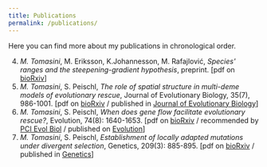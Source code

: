 ```yaml
---
title: Publications
permalink: /publications/
---
```

Here you can find more about my publications in chronological order.

4. *M. Tomasini*, M. Eriksson, K.Johannesson, M. Rafajlović, _Species' ranges and the steepening-gradient hypothesis_, preprint. [pdf on [bioRxiv](https://www.biorxiv.org/content/10.1101/2022.03.19.484973v1.full.pdf)] 
3. *M. Tomasini*, S. Peischl, _The role of spatial structure in multi-deme models of evolutionary rescue_, Journal of Evolutionary Biology, 35(7), 986-1001. [pdf on [bioRxiv](https://www.biorxiv.org/content/10.1101/2020.10.29.360842v2.full.pdf) / published in [Journal of Evolutionary Biology](https://onlinelibrary.wiley.com/doi/epdf/10.1111/jeb.14018)]
2. *M. Tomasini*, S. Peischl, _When does gene flow facilitate evolutionary rescue?_, Evolution, 74(8): 1640-1653. [pdf on [bioRxiv](https://www.biorxiv.org/content/10.1101/622142v6.full.pdf) / recommended by [PCI Evol Biol](https://doi.org/10.24072/pci.evolbiol.100098) / published on [Evolution](https://onlinelibrary.wiley.com/doi/10.1111/evo.14038)]
1. *M. Tomasini*, S. Peischl, _Establishment of locally adapted mutations under divergent selection_, Genetics, 209(3): 885-895. [pdf on [bioRxiv](https://www.biorxiv.org/content/biorxiv/early/2018/05/03/248013.full.pdf) / published in [Genetics](http://www.genetics.org/content/209/3/885)]
 
